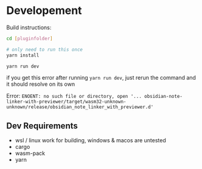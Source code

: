 

# Developement

Build instructions:
```bash
cd [pluginfolder]

# only need to run this once
yarn install

yarn run dev
```
if you get this error after running `yarn run dev`, just rerun the command and it should resolve on its own

Error:
`ENOENT: no such file or directory, open '... obsidian-note-linker-with-previewer/target/wasm32-unknown-unknown/release/obsidian_note_linker_with_previewer.d'`



## Dev Requirements

- wsl / linux work for building, windows & macos are untested
- cargo
- wasm-pack
- yarn